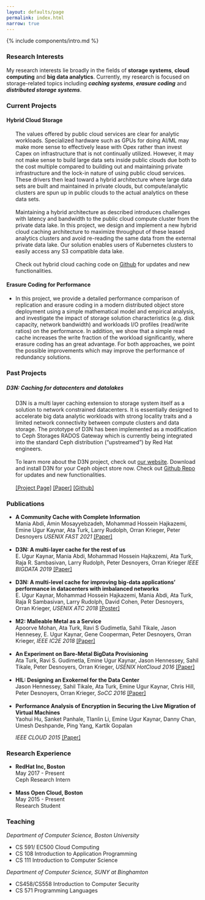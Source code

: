 ```yaml
---
layout: defaults/page
permalink: index.html
narrow: true
---
```


{% include components/intro.md %}

### Research Interests
My research interests lie broadly in the fields of <b>storage systems</b>, <b>cloud computing</b> and <b>big data analytics</b>. Currently, my research is focused on storage-related topics including <i><b>caching systems</b></i>, <i><b>erasure coding</b></i> and <i><b>distributed storage systems</b></i>.

<!--Currently, I am working on designing and building cache architectures for object storage systems in datacenters, and exploring the performance characteristic of erasure-coded storage systems.
-->

<div class="card card-post w-100 border-top-0 border-left-0 border-right-0 rounded-0 mb-4">
</div>

### Current Projects

<div class="card card-post w-100 border-top-0 border-left-0 border-right-0 rounded-0 mb-4">

<h4>Hybrid Cloud Storage</h4>
<ul>
The values offered by public cloud services are clear for analytic workloads.  Specialized hardware such as GPUs for doing AI/ML may make more sense to effectively lease with Opex rather than invest Capex on infrastructure that is not continually utilized.  However, it may not make sense to build large data sets inside public clouds due both to the cost multiple compared to building out and maintaining private infrastructure and the lock-in nature of using public cloud services.
These drivers then lead toward a hybrid architecture where large data sets are built and maintained in private clouds, but compute/analytic clusters are spun up in public clouds to the actual analytics on these data sets.  
<br/>
<br/>
Maintaining a hybrid architecture as described introduces challenges with latency and bandwidth to the public cloud compute cluster from the private data lake.  In this project, we design and implement a new hybrid cloud caching architecture to maximize throughput of these leased analytics clusters and avoid re-reading the same data from the external private data lake. Our solution enables users of Kubernetes clusters to easily access any S3 compatible data lake. 
<br/>
<br/>
Check out hybrid cloud caching code on <a target="_blank" href="https://github.com/ekaynar/ceph-master">Github</a> for updates and new functionalities.

<!--   <li><a target="_blank" href="https://www.bu.edu/rhcollab/projects/d3n/"> Project Page</a> </li>
-->

</ul>
<h4>Erasure Coding for Performance</h4>
<ul>
   <li>In this project, we provide a detailed performance comparison of replication and erasure coding in
a modern distributed object store deployment using a simple mathematical model and empirical
analysis, and investigate the impact of storage solution characteristics (e.g. disk capacity, network
bandwidth) and workloads I/O profiles (read/write ratios) on the performance. In addition, we
show that a simple read cache increases the write fraction of the workload significantly, where
erasure coding has an great advantage. For both approaches, we point the possible improvements
which may improve the performance of redundancy solutions.</li>
</ul>
</div>

### Past Projects
<div class="card card-post w-100 border-top-0 border-left-0 border-right-0 rounded-0 mb-4">
<h5>D3N: Caching for datacenters and datalakes</h5>
<ul>
D3N is a multi layer caching extension to storage system itself as a solution to network constrained datacenters. It is essentially designed to accelerate big data analytic workloads with strong locality traits and a limited network connectivity between compute clusters and data storage. The prototype of D3N has been implemented as a modification to Ceph Storages RADOS Gateway which is currently being integrated into the standard Ceph distribution (“upstreamed”) by Red Hat engineers.
<br/>
<br/>
To learn more about the D3N project, check out <a target="_blank" href="https://www.bu.edu/rhcollab/projects/d3n/">our website</a>.
Download and install D3N for your Ceph object store now. Check out <a target="_blank" href="https://github.com/ekaynar/ceph/tree/rgw_datacache/">Github Repo</a> for updates and new functionalities.
<br/>
<br/>
<a target="_blank" href="https://www.bu.edu/rhcollab/projects/d3n/">[Project Page]</a>
<a target="_blank" href="https://ieeexplore.ieee.org/abstract/document/9006396">[Paper]</a>
<a target="_blank" href="https://github.com/ekaynar/ceph/tree/rgw_datacache/">[Github]</a>
<br/>
</ul>
</div>

### Publications

<div class="card card-post w-100 border-top-0 border-left-0 border-right-0 rounded-0 mb-4">
<ul>
<li>
<b>A Community Cache with Complete Information </b>
<br/>
Mania Abdi, Amin Mosayyebzadeh, Mohammad Hossein Hajkazemi, Emine Ugur Kaynar, Ata Turk, Larry Rudolph, Orran Krieger, Peter Desnoyers <i>USENIX FAST 2021 </i>
<a target="_blank" href="papers/ekaynar_bigdata19.pdf">[Paper]</a>
</li>
<br />

<li>
<b>D3N: A multi-layer cache for the rest of us </b>
<br/> 
E. Ugur Kaynar, Mania Abdi, Mohammad Hossein Hajkazemi, Ata Turk, Raja R. Sambasivan, Larry Rudolph, Peter Desnoyers, Orran Krieger <i>IEEE BIGDATA 2019 </i>
<a target="_blank" href="papers/ekaynar_bigdata19.pdf">[Paper]</a>
</li>
<br />


<li>
<b>D3N: A multi-level cache for improving big-data applications’ performance in datacenters with imbalanced networks </b>
<br/> 
E. Ugur Kaynar, Mohammad Hossein Hajkazemi, Mania Abdi, Ata Turk, Raja R Sambasivan, Larry Rudolph, David Cohen, Peter Desnoyers, Orran Krieger, <i>USENIX ATC 2018 </i>
<a target="_blank" href="papers/d3n_poster.pdf">[Poster]</a> 
</li>
<br />


<li>
<b>M2: Malleable Metal as a Service </b><br />
Apoorve Mohan, Ata Turk, Ravi S Gudimetla, Sahil Tikale, Jason Hennesey, E. Ugur Kaynar,
Gene Cooperman, Peter Desnoyers, Orran Krieger, <i>    IEEE IC2E 2018 </i>
<a target="_blank" href="papers/m2.pdf">[Paper]</a>
</li>
<br />

<li><b>An Experiment on Bare-Metal BigData Provisioning</b> <br />
Ata Turk, Ravi S. Gudimetla, Emine Ugur Kaynar, Jason Hennessey, Sahil Tikale, Peter Desnoyers, Orran Krieger, <i>USENIX HotCloud 2016</i>
<a target="_blank" href="papers/hotcloud16.pdf">[Paper]</a>
</li>
<br />


   <li><b> HIL: Designing an Exokernel for the Data Center </b> <br />
   Jason Hennessey, Sahil Tikale, Ata Turk, Emine Ugur Kaynar, Chris Hill, Peter Desnoyers, Orran Krieger, <i>SoCC 2016</i> 
   <a target="_blank" href="papers/socc16.pdf">[Paper]</a>
   </li>
<br />

   <li><b>Performance Analysis of Encryption in Securing the Live Migration of Virtual Machines</b><br />
    Yaohui Hu, Sanket Panhale, TIanlin Li, Emine Ugur Kaynar, Danny Chan, Umesh Deshpande, Ping Yang, Kartik Gopalan

   <i> IEEE CLOUD 2015</i>
  <a target="_blank" href="papers/cloud15.pdf">[Paper]</a>

   </li>
</ul>
</div>

<h3 id="research_experience">Research Experience</h3>
<div class="card card-post w-100 border-top-0 border-left-0 border-right-0 rounded-0 mb-4">
<ul>
   <li> <b>RedHat Inc, Boston </b><br>
			May 2017 - Present<br>
		    Ceph Research Intern<br>
</li>
<br>
<li> <b>	Mass Open Cloud, Boston </b> <br>
			May 2015 - Present <br>
			Research Student <br>
</li>
</ul>
</div>

### Teaching
<div class="card card-post w-100 border-top-0 border-left-0 border-right-0 rounded-0 mb-4">
<i>Department of Computer Science, Boston University</i>
<ul>
<li>CS 591/ EC500 Cloud Computing</li>
<li>CS 108 Introduction to Application Programming </li>
<li>CS 111 Introduction to Computer Science </li>
</ul>

<i>Department of Computer Science, SUNY at Binghamton</i>
<ul>
<li>CS458/CS558 Introduction to Computer Security</li>
<li>CS 571 Programming Languages</li>
</ul>
</div>
